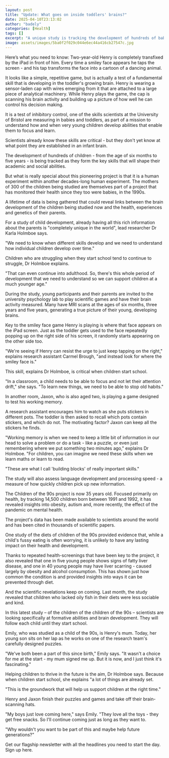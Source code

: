 ```yaml
---
layout: post
title: "Update: What goes on inside toddlers' brains?"
date: 2025-04-10T23:13:02
author: "badely"
categories: [Health]
tags: []
excerpt: "A unique study is tracking the development of hundreds of babies whose parents have also been studied since birth."
image: assets/images/5ba0f2f029c044e6ec44a416cb27547c.jpg
---
```


Here’s what you need to know: Two-year-old Henry is completely transfixed by the iPad in front of him. Every time a smiley face appears he taps the screen - and his tap transforms the face into a cartoon of a dancing animal.

It looks like a simple, repetitive game, but is actually a test of a fundamental skill that is developing in the toddler's growing brain. Henry is wearing a sensor-laden cap with wires emerging from it that are attached to a large piece of analytical machinery. While Henry plays the game, the cap is scanning his brain activity and building up a picture of how well he can control his decision making.

It is a test of inhibitory control, one of the skills scientists at the University of Bristol are measuring in babies and toddlers, as part of a mission to understand how and when very young children develop abilities that enable them to focus and learn.

Scientists already know these skills are critical - but they don't yet know at what point they are established in an infant brain.

The development of hundreds of children - from the age of six months to five years - is being tracked as they form the key skills that will shape their academic and social abilities.

But what is really special about this pioneering project is that it is a human experiment within another decades-long human experiment. The mothers of 300 of the children being studied are themselves part of a project that has monitored their health since they too were babies, in the 1990s.

A lifetime of data is being gathered that could reveal links between the brain development of the children being studied now and the health, experiences and genetics of their parents.

For a study of child development, already having all this rich information about the parents is "completely unique in the world", lead researcher Dr Karla Holmboe says.

"We need to know when different skills develop and we need to understand how individual children develop over time."

Children who are struggling when they start school tend to continue to struggle, Dr Holmboe explains. 

"That can even continue into adulthood. So, there's this whole period of development that we need to understand so we can support children at a much younger age."

During the study, young participants and their parents are invited to the university psychology lab to play scientific games and have their brain activity measured. Many have MRI scans at the ages of six months, three years and five years, generating a true picture of their young, developing brains.

Key to the smiley face game Henry is playing is where that face appears on the iPad screen. Just as the toddler gets used to the face repeatedly popping up on the right side of his screen, it randomly starts appearing on the other side too.

"We're seeing if Henry can resist the urge to just keep tapping on the right," explains research assistant Carmel Brough, "and instead look for where the smiley face is."

This skill, explains Dr Holmboe, is critical when children start school. 

"In a classroom, a child needs to be able to focus and not let their attention drift," she says. "To learn new things, we need to be able to stop old habits."

In another room, Jaxon, who is also aged two, is playing a game designed to test his working memory.

A research assistant encourages him to watch as she puts stickers in different pots. The toddler is then asked to recall which pots contain stickers, and which do not. The motivating factor? Jaxon can keep all the stickers he finds.

"Working memory is when we need to keep a little bit of information in our head to solve a problem or do a task - like a puzzle, or even just remembering where we put something two minutes ago," explains Dr Holmboe. "For children, you can imagine we need these skills when we learn maths or learn to read.

"These are what I call 'building blocks' of really important skills."

The study will also assess language development and processing speed - a measure of how quickly children pick up new information.

The Children of the 90s project is now 35 years old. Focused primarily on health, by tracking 14,500 children born between 1991 and 1992, it has revealed insights into obesity, autism and, more recently, the effect of the pandemic on mental health.

The project's data has been made available to scientists around the world and has been cited in thousands of scientific papers.

One study of the diets of children of the 90s provided evidence that, while a child's fussy eating is often worrying, it is unlikely to have any lasting impact on their health and development.

Thanks to repeated health-screenings that have been key to the project, it also revealed that one in five young people shows signs of fatty liver disease, and one in 40 young people may have liver scarring - caused largely by obesity and alcohol consumption. This has shown just how common the condition is and provided insights into ways it can be prevented through diet.

And the scientific revelations keep on coming. Last month, the study revealed that children who lacked oily fish in their diets were less sociable and kind.

In this latest study – of the children of the children of the 90s – scientists are looking specifically at formative abilities and brain development. They will follow each child until they start school.

Emily, who was studied as a child of the 90s, is Henry's mum. Today, her young son sits on her lap as he works on one of the research team's carefully designed puzzles.

"We've both been a part of this since birth," Emily says. "It wasn't a choice for me at the start - my mum signed me up. But it is now, and I just think it's fascinating."

Helping children to thrive in the future is the aim, Dr Holmboe says. Because when children start school, she explains "a lot of things are already set.

"This is the groundwork that will help us support children at the right time."

Henry and Jaxon finish their puzzles and games and take off their brain-scanning hats.

"My boys just love coming here," says Emily. "They love all the toys - they get free snacks. So I'll continue coming just as long as they want to. 

"Why wouldn't you want to be part of this and maybe help future generations?"

Get our flagship newsletter with all the headlines you need to start the day. Sign up here.

